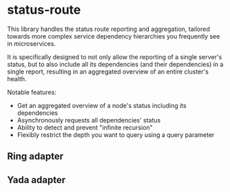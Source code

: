 # status-route

This library handles the status route reporting and aggregation, tailored towards
 more complex service dependency hierarchies you frequently see in microservices. 

It is specifically designed to not only allow the reporting of a single server's
status, but to also include all its dependencies (and their dependencies) in a
single report, resulting in an aggregated overview of an entire cluster's health.

Notable features:

 * Get an aggregated overview of a node's status including its dependencies
 * Asynchronously requests all dependencies' status
 * Ability to detect and prevent "infinite recursion"
 * Flexibly restrict the depth you want to query using a query parameter

## Ring adapter

## Yada adapter
